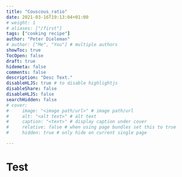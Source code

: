 ```yaml
---
title: "Couscous_ratio"
date: 2021-03-16T19:13:04+01:00
# weight: 1
# aliases: ["/first"]
tags: ["cooking recipe"]
author: "Peter Dieleman"
# author: ["Me", "You"] # multiple authors
showToc: true
TocOpen: false
draft: true
hidemeta: false
comments: false
description: "Desc Text."
disableHLJS: true # to disable highlightjs
disableShare: false
disableHLJS: false
searchHidden: false
# cover:
#     image: "<image path/url>" # image path/url
#     alt: "<alt text>" # alt text
#     caption: "<text>" # display caption under cover
#     relative: false # when using page bundles set this to true
#     hidden: true # only hide on current single page

---
```


# Test